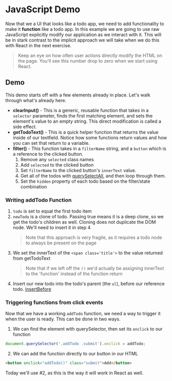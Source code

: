 # JavaScript Demo

Now that we a UI that looks like a todo app, we need to add functionality to make it **function** like a todo app. In this example we are going to use raw JavaScript explicitly modify our application as we interact with it. This will be in stark contrast to the implicit approach we will take when we do this with React in the next exercise.

> Keep an eye on how often user actions directly modify the HTML on the page. You'll see this number drop to zero when we start using React.

## Demo

This demo starts off with a few elements already in place. Let's walk through what's already here.

- **clearInput()** - This is a generic, reusable function that takes in a `selector` parameter, finds the first matching element, and sets the element's value to an empty string. This direct modification is called a side effect.
- **getTodoText()** - This is a quick helper function that returns the value inside of our textfield. Notice how some functions return values and how you can set that return to a variable.
- **filter()** - This function takes in a `filterName` string, and a `button` which is a reference to the clicked button.
  1. Remove any `selected` class names
  2. Add `selected` to the clicked button
  3. Set `filterName` to the clicked button's `innerText` value.
  4. Get all of the todos with [querySelectAll](https://developer.mozilla.org/en-US/docs/Web/API/Document/querySelectorAll), and then loop through them.
  5. Set the `hidden` property of each todo based on the filter/state combination

### Writing addTodo Function

1. `todo` is set to equal the first todo item
2. `newTodo` is a clone of todo. Passing true means it is a deep clone, so we get the todo's children as well. Cloning does not duplicate the DOM node. We'll need to insert it in step 4
   > Note that this approach is very fragile, as it requires a todo node to always be present on the page
3. We set the innerText of the `<span class='title'>` to the value returned from getTodoText
   > Note that if we left off the `()` we'd actually be assigning innerText to the 'function' instead of the function return
4. Insert our new todo into the todo's parent (the `ul`), before our reference todo. [insertBefore](https://developer.mozilla.org/en-US/docs/Web/API/Node/insertBefore)

### Triggering functions from click events

Now that we have a working `addTodo` function, we need a way to trigger it when the user is ready. This can be done in two ways.

1. We can find the element with querySelector, then set its `onclick` to our function

```js
document.querySelector('.addTodo .submit').onclick = addTodo;
```

2. We can add the function directly to our button in our HTML

```html
<button onclick="addTodo()" class="submit">Add</button>
```

Today we'll use #2, as this is the way it will work in React as well.
